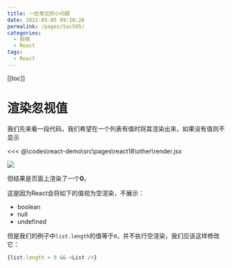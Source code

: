 ```yaml
---
title: 一些常见的小问题
date: 2022-05-05 09:28:26
permalink: /pages/5ac595/
categories:
  - 前端
  - React
tags:
  - React
---
```


[[toc]]

# 渲染忽视值

我们先来看一段代码，我们希望在一个列表有值时将其渲染出来，如果没有值则不显示

<<< @\codes\react-demo\src\pages\react18\other\render.jsx

![](https://linyc.oss-cn-beijing.aliyuncs.com/20220504222526.png)

但结果是页面上渲染了一个**0**。

这是因为React会将如下的值视为空渲染，不展示：
-   boolean
-   null
-   undefined

但是我们的例子中`list.length`的值等于`0`，并不执行空渲染，我们应该这样修改它：
```js
{list.length > 0 && <List />}
```